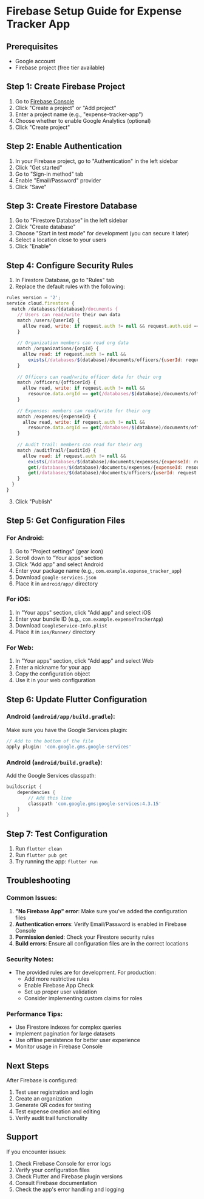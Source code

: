 # Firebase Setup Guide for Expense Tracker App

## Prerequisites
- Google account
- Firebase project (free tier available)

## Step 1: Create Firebase Project

1. Go to [Firebase Console](https://console.firebase.google.com/)
2. Click "Create a project" or "Add project"
3. Enter a project name (e.g., "expense-tracker-app")
4. Choose whether to enable Google Analytics (optional)
5. Click "Create project"

## Step 2: Enable Authentication

1. In your Firebase project, go to "Authentication" in the left sidebar
2. Click "Get started"
3. Go to "Sign-in method" tab
4. Enable "Email/Password" provider
5. Click "Save"

## Step 3: Create Firestore Database

1. Go to "Firestore Database" in the left sidebar
2. Click "Create database"
3. Choose "Start in test mode" for development (you can secure it later)
4. Select a location close to your users
5. Click "Enable"

## Step 4: Configure Security Rules

1. In Firestore Database, go to "Rules" tab
2. Replace the default rules with the following:

```javascript
rules_version = '2';
service cloud.firestore {
  match /databases/{database}/documents {
    // Users can read/write their own data
    match /users/{userId} {
      allow read, write: if request.auth != null && request.auth.uid == userId;
    }
    
    // Organization members can read org data
    match /organizations/{orgId} {
      allow read: if request.auth != null && 
        exists(/databases/$(database)/documents/officers/{userId: request.auth.uid, orgId: orgId});
    }
    
    // Officers can read/write officer data for their org
    match /officers/{officerId} {
      allow read, write: if request.auth != null && 
        resource.data.orgId == get(/databases/$(database)/documents/officers/{userId: request.auth.uid}).data.orgId;
    }
    
    // Expenses: members can read/write for their org
    match /expenses/{expenseId} {
      allow read, write: if request.auth != null && 
        resource.data.orgId == get(/databases/$(database)/documents/officers/{userId: request.auth.uid}).data.orgId;
    }
    
    // Audit trail: members can read for their org
    match /auditTrail/{auditId} {
      allow read: if request.auth != null && 
        exists(/databases/$(database)/documents/expenses/{expenseId: resource.data.expenseId}) &&
        get(/databases/$(database)/documents/expenses/{expenseId: resource.data.expenseId}).data.orgId == 
        get(/databases/$(database)/documents/officers/{userId: request.auth.uid}).data.orgId;
    }
  }
}
```

3. Click "Publish"

## Step 5: Get Configuration Files

### For Android:
1. Go to "Project settings" (gear icon)
2. Scroll down to "Your apps" section
3. Click "Add app" and select Android
4. Enter your package name (e.g., `com.example.expense_tracker_app`)
5. Download `google-services.json`
6. Place it in `android/app/` directory

### For iOS:
1. In "Your apps" section, click "Add app" and select iOS
2. Enter your bundle ID (e.g., `com.example.expenseTrackerApp`)
3. Download `GoogleService-Info.plist`
4. Place it in `ios/Runner/` directory

### For Web:
1. In "Your apps" section, click "Add app" and select Web
2. Enter a nickname for your app
3. Copy the configuration object
4. Use it in your web configuration

## Step 6: Update Flutter Configuration

### Android (`android/app/build.gradle`):
Make sure you have the Google Services plugin:

```gradle
// Add to the bottom of the file
apply plugin: 'com.google.gms.google-services'
```

### Android (`android/build.gradle`):
Add the Google Services classpath:

```gradle
buildscript {
    dependencies {
        // Add this line
        classpath 'com.google.gms:google-services:4.3.15'
    }
}
```

## Step 7: Test Configuration

1. Run `flutter clean`
2. Run `flutter pub get`
3. Try running the app: `flutter run`

## Troubleshooting

### Common Issues:

1. **"No Firebase App" error**: Make sure you've added the configuration files
2. **Authentication errors**: Verify Email/Password is enabled in Firebase Console
3. **Permission denied**: Check your Firestore security rules
4. **Build errors**: Ensure all configuration files are in the correct locations

### Security Notes:

- The provided rules are for development. For production:
  - Add more restrictive rules
  - Enable Firebase App Check
  - Set up proper user validation
  - Consider implementing custom claims for roles

### Performance Tips:

- Use Firestore indexes for complex queries
- Implement pagination for large datasets
- Use offline persistence for better user experience
- Monitor usage in Firebase Console

## Next Steps

After Firebase is configured:

1. Test user registration and login
2. Create an organization
3. Generate QR codes for testing
4. Test expense creation and editing
5. Verify audit trail functionality

## Support

If you encounter issues:
1. Check Firebase Console for error logs
2. Verify your configuration files
3. Check Flutter and Firebase plugin versions
4. Consult Firebase documentation
5. Check the app's error handling and logging
